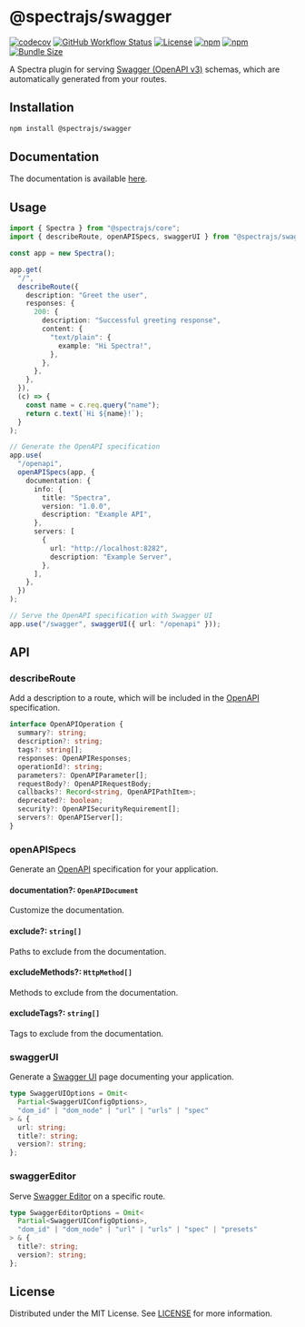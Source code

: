 # @spectrajs/swagger

[![codecov](https://codecov.io/gh/metebykl/spectra/graph/badge.svg)](https://codecov.io/gh/metebykl/spectra)
[![GitHub Workflow Status](https://img.shields.io/github/actions/workflow/status/metebykl/spectra/ci.yml?branch=main)](https://github.com/metebykl/spectra/actions)
[![License](https://img.shields.io/github/license/metebykl/spectra)](https://github.com/metebykl/spectra/blob/main/LICENSE)
[![npm](https://img.shields.io/npm/v/@spectrajs/swagger.svg)](https://www.npmjs.com/package/@spectrajs/swagger)
[![npm](https://img.shields.io/npm/d18m/@spectrajs/swagger.svg)](https://www.npmjs.com/package/@spectrajs/swagger)
[![Bundle Size](https://img.shields.io/bundlephobia/min/@spectrajs/swagger)](https://bundlephobia.com/result?p=@spectrajs/swagger)

A Spectra plugin for serving [Swagger (OpenAPI v3)](https://swagger.io/specification)
schemas, which are automatically generated from your routes.

## Installation

```sh
npm install @spectrajs/swagger
```

## Documentation

The documentation is available [here](../../docs/plugins/swagger.md).

## Usage

```ts
import { Spectra } from "@spectrajs/core";
import { describeRoute, openAPISpecs, swaggerUI } from "@spectrajs/swagger";

const app = new Spectra();

app.get(
  "/",
  describeRoute({
    description: "Greet the user",
    responses: {
      200: {
        description: "Successful greeting response",
        content: {
          "text/plain": {
            example: "Hi Spectra!",
          },
        },
      },
    },
  }),
  (c) => {
    const name = c.req.query("name");
    return c.text(`Hi ${name}!`);
  }
);

// Generate the OpenAPI specification
app.use(
  "/openapi",
  openAPISpecs(app, {
    documentation: {
      info: {
        title: "Spectra",
        version: "1.0.0",
        description: "Example API",
      },
      servers: [
        {
          url: "http://localhost:8282",
          description: "Example Server",
        },
      ],
    },
  })
);

// Serve the OpenAPI specification with Swagger UI
app.use("/swagger", swaggerUI({ url: "/openapi" }));
```

## API

### describeRoute

Add a description to a route, which will be included in the
[OpenAPI](https://spec.openapis.org/oas/v3.1.0.html) specification.

```ts
interface OpenAPIOperation {
  summary?: string;
  description?: string;
  tags?: string[];
  responses: OpenAPIResponses;
  operationId?: string;
  parameters?: OpenAPIParameter[];
  requestBody?: OpenAPIRequestBody;
  callbacks?: Record<string, OpenAPIPathItem>;
  deprecated?: boolean;
  security?: OpenAPISecurityRequirement[];
  servers?: OpenAPIServer[];
}
```

### openAPISpecs

Generate an [OpenAPI](https://spec.openapis.org/oas/v3.1.0.html)
specification for your application.

#### documentation?: `OpenAPIDocument`

Customize the documentation.

#### exclude?: `string[]`

Paths to exclude from the documentation.

#### excludeMethods?: `HttpMethod[]`

Methods to exclude from the documentation.

#### excludeTags?: `string[]`

Tags to exclude from the documentation.

### swaggerUI

Generate a [Swagger UI](https://swagger.io/tools/swagger-ui) page documenting your application.

```ts
type SwaggerUIOptions = Omit<
  Partial<SwaggerUIConfigOptions>,
  "dom_id" | "dom_node" | "url" | "urls" | "spec"
> & {
  url: string;
  title?: string;
  version?: string;
};
```

### swaggerEditor

Serve [Swagger Editor](https://editor.swagger.io) on a specific route.

```ts
type SwaggerEditorOptions = Omit<
  Partial<SwaggerUIConfigOptions>,
  "dom_id" | "dom_node" | "url" | "urls" | "spec" | "presets"
> & {
  title?: string;
  version?: string;
};
```

## License

Distributed under the MIT License. See [LICENSE](LICENSE) for more information.
